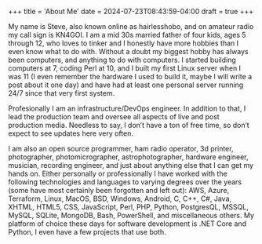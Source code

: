 +++
title = 'About Me'
date = 2024-07-23T08:43:59-04:00
draft = true
+++

My name is Steve, also known online as hairlesshobo, and on amateur radio my call sign is KN4GOI. I am a mid 30s married father of four kids, ages 5 through 12, who loves to tinker and I honestly have more hobbies than I even know what to do with. Without a doubt my biggest hobby has always been computers, and anything to do with computers. I started building computers at 7, coding Perl at 10, and I built my first Linux server when I was 11 (I even remember the hardware I used to build it, maybe I will write a post about it one day) and have had at least one personal server running 24/7 since that very first system. 

Profesionally I am an infrastructure/DevOps engineer. In addition to that, I lead the production team and oversee all aspects of live and post production media. Needless to say, I don’t have a ton of free time, so don’t expect to see updates here very often.

I am also an open source programmer, ham radio operator, 3d printer, photographer, photomicrographer, astrophotographer, hardware engineer, musician, recording engineer, and just about anything else that I can get my hands on. Either personally or professionally I have worked with the following technologies and languages to varying degrees over the years (some have most certainly been forgotten and left out): AWS, Azure, Terraform, Linux, MacOS, BSD, Windows, Android, C, C++, C#, Java, XHTML, HTML5, CSS, JavaScript, Perl, PHP, Python, PostgresQL, MSSQL, MySQL, SQLite, MongoDB, Bash, PowerShell, and miscellaneous others. My platform of choice these days for software development is .NET Core and Python, I even have a few projects that use both. 
